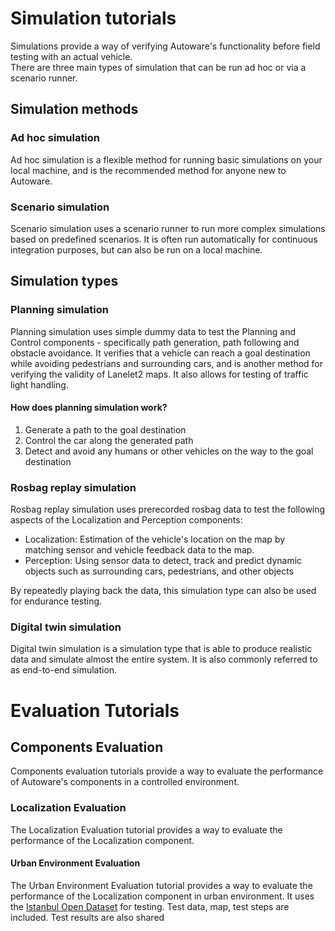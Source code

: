 # Simulation tutorials

Simulations provide a way of verifying Autoware's functionality before field testing with an actual vehicle.  
There are three main types of simulation that can be run ad hoc or via a scenario runner.

## Simulation methods

### Ad hoc simulation

Ad hoc simulation is a flexible method for running basic simulations on your local machine, and is the recommended method for anyone new to Autoware.

### Scenario simulation

Scenario simulation uses a scenario runner to run more complex simulations based on predefined scenarios.
It is often run automatically for continuous integration purposes, but can also be run on a local machine.

## Simulation types

### Planning simulation

Planning simulation uses simple dummy data to test the Planning and Control components - specifically path generation, path following and obstacle avoidance. It verifies that a vehicle can reach a goal destination while avoiding pedestrians and surrounding cars, and is another method for verifying the validity of Lanelet2 maps. It also allows for testing of traffic light handling.

#### How does planning simulation work?

1. Generate a path to the goal destination
2. Control the car along the generated path
3. Detect and avoid any humans or other vehicles on the way to the goal destination

### Rosbag replay simulation

Rosbag replay simulation uses prerecorded rosbag data to test the following aspects of the Localization and Perception components:

- Localization: Estimation of the vehicle's location on the map by matching sensor and vehicle feedback data to the map.
- Perception: Using sensor data to detect, track and predict dynamic objects such as surrounding cars, pedestrians, and other objects

By repeatedly playing back the data, this simulation type can also be used for endurance testing.

### Digital twin simulation

Digital twin simulation is a simulation type that is able to produce realistic data and simulate almost the entire system. It is also commonly referred to as end-to-end simulation.

# Evaluation Tutorials

## Components Evaluation

Components evaluation tutorials provide a way to evaluate the performance of Autoware's components in a controlled environment.

### Localization Evaluation

The Localization Evaluation tutorial provides a way to evaluate the performance of the Localization component.

#### Urban Environment Evaluation

The Urban Environment Evaluation tutorial provides a way to evaluate the performance of the Localization component in urban environment. It uses the [Istanbul Open Dataset](https://autowarefoundation.github.io/autoware-documentation/main/datasets/#istanbul-open-dataset) for testing. Test data, map, test steps are included. Test results are also shared
